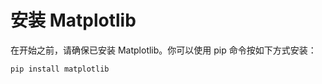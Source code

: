 # 安装 Matplotlib

在开始之前，请确保已安装 Matplotlib。你可以使用 pip 命令按如下方式安装：

```python
pip install matplotlib
```
